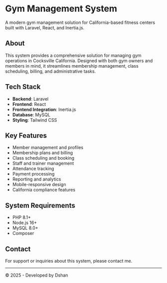 # Gym Management System

A modern gym management solution for California-based fitness centers built with Laravel, React, and Inertia.js.

## About

This system provides a comprehensive solution for managing gym operations in Cocksville California. Designed with both gym owners and members in mind, it streamlines membership management, class scheduling, billing, and administrative tasks.

## Tech Stack

- **Backend**: Laravel
- **Frontend**: React
- **Frontend Integration**: Inertia.js
- **Database**: MySQL
- **Styling**: Tailwind CSS

## Key Features

- Member management and profiles
- Membership plans and billing
- Class scheduling and booking
- Staff and trainer management
- Attendance tracking
- Payment processing
- Reporting and analytics
- Mobile-responsive design
- California compliance features

## System Requirements

- PHP 8.1+
- Node.js 16+
- MySQL 8.0+
- Composer

## Contact

For support or inquiries about this system, please contact me.

---

© 2025 - Developed by Dshan
